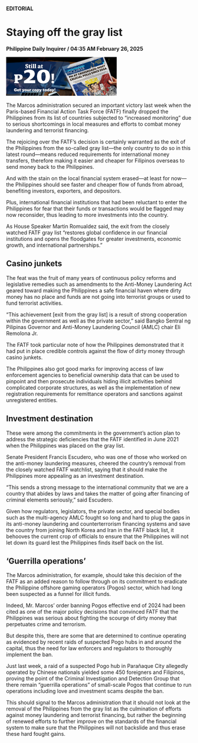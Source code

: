 **EDITORIAL**

# Staying off the gray list

****Philippine Daily Inquirer / 04:35 AM February 26, 2025****

![Image](https://raw.githubusercontent.com/github-jl14/scrapy_api/refs/heads/main/images/editorial02262025.png)

The Marcos administration secured an important victory last week when the Paris-based Financial Action Task Force (FATF) finally dropped the Philippines from its list of countries subjected to “increased monitoring” due to serious shortcomings in local measures and efforts to combat money laundering and terrorist financing.

The rejoicing over the FATF’s decision is certainly warranted as the exit of the Philippines from the so-called gray list—the only country to do so in this latest round—means reduced requirements for international money transfers, therefore making it easier and cheaper for Filipinos overseas to send money back to the Philippines.

And with the stain on the local financial system erased—at least for now—the Philippines should see faster and cheaper flow of funds from abroad, benefiting investors, exporters, and depositors.

Plus, international financial institutions that had been reluctant to enter the Philippines for fear that their funds or transactions would be flagged may now reconsider, thus leading to more investments into the country.

As House Speaker Martin Romualdez said, the exit from the closely watched FATF gray list “restores global confidence in our financial institutions and opens the floodgates for greater investments, economic growth, and international partnerships.”

## Casino junkets

The feat was the fruit of many years of continuous policy reforms and legislative remedies such as amendments to the Anti-Money Laundering Act geared toward making the Philippines a safe financial haven where dirty money has no place and funds are not going into terrorist groups or used to fund terrorist activities.

“This achievement [exit from the gray list] is a result of strong cooperation within the government as well as the private sector,” said Bangko Sentral ng Pilipinas Governor and Anti-Money Laundering Council (AMLC) chair Eli Remolona Jr.

The FATF took particular note of how the Philippines demonstrated that it had put in place credible controls against the flow of dirty money through casino junkets.

The Philippines also got good marks for improving access of law enforcement agencies to beneficial ownership data that can be used to pinpoint and then prosecute individuals hiding illicit activities behind complicated corporate structures, as well as the implementation of new registration requirements for remittance operators and sanctions against unregistered entities.

## Investment destination

These were among the commitments in the government’s action plan to address the strategic deficiencies that the FATF identified in June 2021 when the Philippines was placed on the gray list.

Senate President Francis Escudero, who was one of those who worked on the anti-money laundering measures, cheered the country’s removal from the closely watched FATF watchlist, saying that it should make the Philippines more appealing as an investment destination.

“This sends a strong message to the international community that we are a country that abides by laws and takes the matter of going after financing of criminal elements seriously,” said Escudero.

Given how regulators, legislators, the private sector, and special bodies such as the multi-agency AMLC fought so long and hard to plug the gaps in its anti-money laundering and counterterrorism financing systems and save the country from joining North Korea and Iran in the FATF black list, it behooves the current crop of officials to ensure that the Philippines will not let down its guard lest the Philippines finds itself back on the list.

## ‘Guerrilla operations’

The Marcos administration, for example, should take this decision of the FATF as an added reason to follow through on its commitment to eradicate the Philippine offshore gaming operators (Pogos) sector, which had long been suspected as a funnel for illicit funds.

Indeed, Mr. Marcos’ order banning Pogos effective end of 2024 had been cited as one of the major policy decisions that convinced FATF that the Philippines was serious about fighting the scourge of dirty money that perpetuates crime and terrorism.

But despite this, there are some that are determined to continue operating as evidenced by recent raids of suspected Pogo hubs in and around the capital, thus the need for law enforcers and regulators to thoroughly implement the ban.

Just last week, a raid of a suspected Pogo hub in Parañaque City allegedly operated by Chinese nationals yielded some 450 foreigners and Filipinos, proving the point of the Criminal Investigation and Detection Group that there remain “guerrilla operations” of small-scale Pogos that continue to run operations including love and investment scams despite the ban.

This should signal to the Marcos administration that it should not look at the removal of the Philippines from the gray list as the culmination of efforts against money laundering and terrorist financing, but rather the beginning of renewed efforts to further improve on the standards of the financial system to make sure that the Philippines will not backslide and thus erase these hard fought gains.
